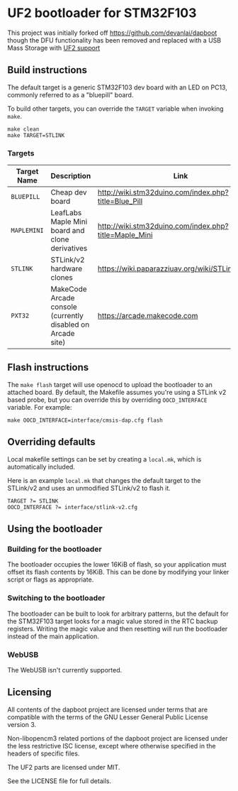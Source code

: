 # UF2 bootloader for STM32F103

This project was initially forked off https://github.com/devanlai/dapboot though the DFU functionality has been removed
and replaced with a USB Mass Storage with [UF2 support](https://github.com/Microsoft/uf2)


## Build instructions
The default target is a generic STM32F103 dev board with an LED on PC13, commonly referred to as a "bluepill" board.

To build other targets, you can override the
`TARGET` variable when invoking `make`.

    make clean
    make TARGET=STLINK

### Targets

| Target Name | Description | Link |
| ----------- | ----------- |----- |
|`BLUEPILL`   | Cheap dev board | http://wiki.stm32duino.com/index.php?title=Blue_Pill |
|`MAPLEMINI`  | LeafLabs Maple Mini board and clone derivatives | http://wiki.stm32duino.com/index.php?title=Maple_Mini |
|`STLINK`     | STLink/v2 hardware clones | https://wiki.paparazziuav.org/wiki/STLink#Clones |
| `PXT32`     | MakeCode Arcade console (currently disabled on Arcade site) | https://arcade.makecode.com |


## Flash instructions

The `make flash` target will use openocd to upload the bootloader to an attached board.
By default, the Makefile assumes you're using a STLink v2 based probe, but you can override this by overriding `OOCD_INTERFACE` variable. For example:

    make OOCD_INTERFACE=interface/cmsis-dap.cfg flash

## Overriding defaults
Local makefile settings can be set by creating a `local.mk`, which is automatically included.

Here is an example `local.mk` that changes the default target to the STLink/v2 and uses an unmodified STLink/v2 to flash it.

    TARGET ?= STLINK
    OOCD_INTERFACE ?= interface/stlink-v2.cfg

## Using the bootloader
### Building for the bootloader
The bootloader occupies the lower 16KiB of flash, so your application must offset its flash contents by 16KiB. This can be done by modifying your linker script or flags as appropriate.

### Switching to the bootloader
The bootloader can be built to look for arbitrary patterns, but the default for the STM32F103 target looks for a magic value stored in the RTC backup registers. Writing the magic value and then resetting will run the bootloader instead of the main application.

### WebUSB

The WebUSB isn't currently supported.

## Licensing
All contents of the dapboot project are licensed under terms that are compatible with the terms of the GNU Lesser General Public License version 3.

Non-libopencm3 related portions of the dapboot project are licensed under the less restrictive ISC license, except where otherwise specified in the headers of specific files.

The UF2 parts are licensed under MIT.

See the LICENSE file for full details.
